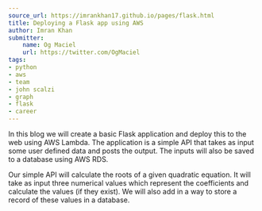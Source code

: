 ```yaml
---
source_url: https://imrankhan17.github.io/pages/flask.html
title: Deploying a Flask app using AWS
author: Imran Khan
submitter:
    name: Og Maciel
    url: https://twitter.com/OgMaciel
tags:
- python
- aws
- team
- john scalzi
- graph
- flask
- career
---
```


In this blog we will create a basic Flask application and deploy this to the web using AWS Lambda. The application is a simple API that takes as input some user defined data and posts the output. The inputs will also be saved to a database using AWS RDS.

Our simple API will calculate the roots of a given quadratic equation. It will take as input three numerical values which represent the coefficients and calculate the values (if they exist). We will also add in a way to store a record of these values in a database.
